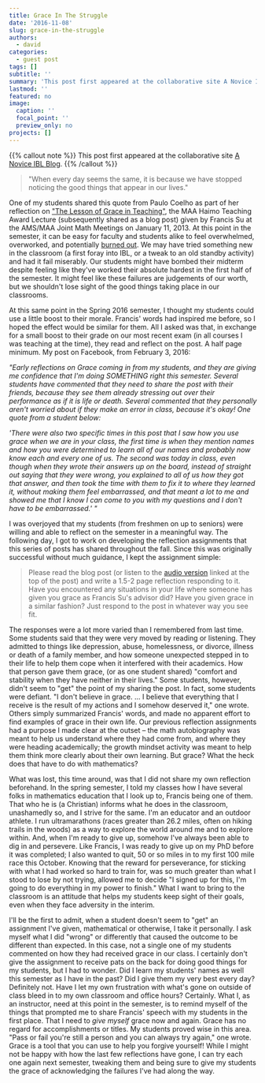 ```yaml
---
title: Grace In The Struggle
date: '2016-11-08'
slug: grace-in-the-struggle
authors:
  - david
categories:
  - guest post
tags: []
subtitle: ''
summary: 'This post first appeared at the collaborative site A Novice IBL Blog.'
lastmod: ''
featured: no
image:
  caption: ''
  focal_point: ''
  preview_only: no
projects: []
---
```


<!-- This post first appeared at High Country News and is republished here with permission.-->
{{% callout note %}}
This post first appeared at the collaborative site [A Novice IBL Blog](https://noviceiblblog.wordpress.com/2016/11/08/david-grace-in-the-struggle/).
{{% /callout %}}

>"When every day seems the same, it is because we have stopped noticing the good things that appear in our lives."

One of my students shared this quote from Paulo Coelho as part of her reflection on ["The Lesson of Grace in Teaching"](http://mathyawp.blogspot.com/2013/01/the-lesson-of-grace-in-teaching.html), the MAA Haimo Teaching Award Lecture (subsequently shared as a blog post) given by Francis Su at the AMS/MAA Joint Math Meetings on January 11, 2013. At this point in the semester, it can be easy for faculty and students alike to feel overwhelmed, overworked, and potentially [burned out](https://www.chronicle.com/article/the-40-year-old-burnout/). We may have tried something new in the classroom (a first foray into IBL, or a tweak to an old standby activity) and had it fail miserably. Our students might have bombed their midterm despite feeling like they've worked their absolute hardest in the first half of the semester. It might feel like these failures are judgements of our worth, but we shouldn't lose sight of the good things taking place in our classrooms.

At this same point in the Spring 2016 semester, I thought my students could use a little boost to their morale. Francis' words had inspired me before, so I hoped the effect would be similar for them. All I asked was that, in exchange for a small boost to their grade on our most recent exam (in all courses I was teaching at the time), they read and reflect on the post. A half page minimum. My post on Facebook, from February 3, 2016:

*"Early reflections on Grace coming in from my students, and they are giving me confidence that I'm doing SOMETHING right this semester. Several students have commented that they need to share the post with their friends, because they see them already stressing out over their performance as if it is life or death. Several commented that they personally aren't worried about if they make an error in class, because it's okay! One quote from a student below:*

*'There were also two specific times in this post that I saw how you use grace when we are in your class, the first time is when they mention names and how you were determined to learn all of our names and probably now know each and every one of us. The second was today in class, even though when they wrote their answers up on the board, instead of straight out saying that they were wrong, you explained to all of us how they got that answer, and then took the time with them to fix it to where they learned it, without making them feel embarrassed, and that meant a lot to me and showed me that I know I can come to you with my questions and I don't have to be embarrassed.' "*

I was overjoyed that my students (from freshmen on up to seniors) were willing and able to reflect on the semester in a meaningful way. The following day, I got to work on developing the reflection assignments that this series of posts has shared throughout the fall. Since this was originally successful without much guidance, I kept the assignment simple:

> Please read the blog post (or listen to the [audio version](http://bit.ly/W4gyD0) linked at the top of the post) and write a 1.5-2 page reflection responding to it. Have you encountered any situations in your life where someone has given you grace as Francis Su's advisor did? Have you given grace in a similar fashion? Just respond to the post in whatever way you see fit.

The responses were a lot more varied than I remembered from last time. Some students said that they were very moved by reading or listening. They admitted to things like depression, abuse, homelessness, or divorce, illness or death of a family member, and how someone unexpected stepped in to their life to help them cope when it interfered with their academics. How that person gave them grace,  (or as one student shared) "comfort and stability when they have neither in their lives." Some students, however, didn't seem to "get" the point of my sharing the post. In fact, some students were defiant. "I don't believe in grace. … I believe that everything that I receive is the result of my actions and I somehow deserved it," one wrote. Others simply summarized Francis' words, and made no apparent effort to find examples of grace in their own life. Our previous reflection assignments had a purpose I made clear at the outset – the math autobiography was meant to help us understand where they had come from, and where they were heading academically; the growth mindset activity was meant to help them think more clearly about their own learning. But grace? What the heck does that have to do with mathematics?

What was lost, this time around, was that I did not share my own reflection beforehand. In the spring semester, I told my classes how I have several folks in mathematics education that I look up to, Francis being one of them. That who he is (a Christian) informs what he does in the classroom, unashamedly so, and I strive for the same. I'm an educator and an outdoor athlete. I run ultramarathons (races greater than 26.2 miles, often on hiking trails in the woods) as a way to explore the world around me and to explore within. And, when I'm ready to give up, somehow I've always been able to dig in and persevere. Like Francis, I was ready to give up on my PhD before it was completed; I also wanted to quit, 50 or so miles in to my first 100 mile race this October. Knowing that the reward for perseverance, for sticking with what I had worked so hard to train for, was so much greater than what I stood to lose by not trying, allowed me to decide "I signed up for this, I'm going to do everything in my power to finish." What I want to bring to the classroom is an attitude that helps my students keep sight of their goals, even when they face adversity in the interim.

I'll be the first to admit, when a student doesn't seem to "get" an assignment I've given, mathematical or otherwise, I take it personally. I ask myself what I did "wrong" or differently that caused the outcome to be different than expected. In this case, not a single one of my students commented on how they had received grace in our class. I certainly don't give the assignment to receive pats on the back for doing good things for my students, but I had to wonder. Did I learn my students' names as well this semester as I have in the past? Did I give them my very best every day? Definitely not. Have I let my own frustration with what's gone on outside of class bleed in to my own classroom and office hours? Certainly. What I, as an instructor, need at this point in the semester, is to remind myself of the things that prompted me to share Francis' speech with my students in the first place. That I need to *give myself* grace now and again. Grace has no regard for accomplishments or titles. My students proved wise in this area. "Pass or fail you're still a person and you can always try again," one wrote. Grace is a tool that you can use to help you forgive yourself! While I might not be happy with how the last few reflections have gone, I can try each one again next semester, tweaking them and being sure to give my students the grace of acknowledging the failures I've had along the way.

